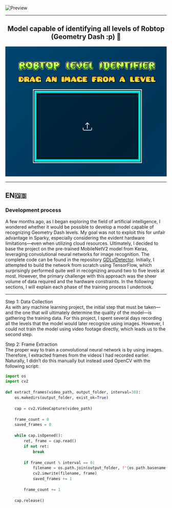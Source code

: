 ![Preview](static/logo.png)  


---


<div align="center">
  <h2>Model capable of identifying all levels of Robtop (Geometry Dash :p) 🤖</h2> 
  <img src="static/robtop.png" alt="Preview" />
</div>

---

## EN🇬🇧 
### Development process  
A few months ago, as I began exploring the field of artificial intelligence, I wondered whether it would be possible to develop a model capable of recognizing Geometry Dash levels. My goal was not to exploit this for unfair advantage in Sparky, especially considering the evident hardware limitations—even when utilizing cloud resources. Ultimately, I decided to base the project on the pre-trained MobileNetV2 model from Keras, leveraging convolutional neural networks for image recognition. The complete code can be found in the repository [GDLvlDetector](https://github.com/ANGELUSD11/GDLvlDetector/). Initially, I attempted to build the network from scratch using TensorFlow, which surprisingly performed quite well in recognizing around two to five levels at most. However, the primary challenge with this approach was the sheer volume of data required and the hardware constraints. In the following sections, I will explain each phase of the training process I undertook.  

---

Step 1: Data Collection  
As with any machine learning project, the initial step that must be taken—and the one that will ultimately determine the quality of the model—is gathering the training data. For this project, I spent several days recording all the levels that the model would later recognize using images. However, I could not train the model using video footage directly, which leads us to the second step. 

Step 2: Frame Extraction  
The proper way to train a convolutional neural network is by using images. Therefore, I extracted frames from the videos I had recorded earlier. Naturally, I didn’t do this manually but instead used OpenCV with the following script:  
```python
import os
import cv2

def extract_frames(video_path, output_folder, interval=30):
    os.makedirs(output_folder, exist_ok=True)

    cap = cv2.VideoCapture(video_path)

    frame_count = 0
    saved_frames = 0

    while cap.isOpened(): 
        ret, frame = cap.read()
        if not ret:
            break

        if frame_count % interval == 0:
            filename = os.path.join(output_folder, f"{os.path.basename(video_path).split('.')[0]}_frame_{saved_frames}.jpg")
            cv2.imwrite(filename, frame)
            saved_frames += 1

        frame_count += 1

    cap.release()
```
